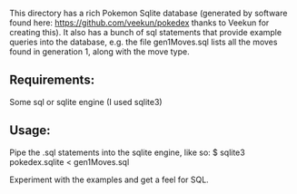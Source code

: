 This directory has a rich Pokemon Sqlite database (generated by software found here: https://github.com/veekun/pokedex thanks to Veekun for creating this). It also has a bunch of sql statements that provide example queries into the database, e.g. the file gen1Moves.sql lists all the moves found in generation 1, along with the move type.

Requirements:
------------
Some sql or sqlite engine (I used sqlite3)

Usage:
------------
Pipe the .sql statements into the sqlite engine, like so: 
	$ sqlite3 pokedex.sqlite < gen1Moves.sql

Experiment with the examples and get a feel for SQL.